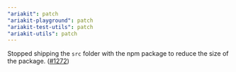 ```yaml
---
"ariakit": patch
"ariakit-playground": patch
"ariakit-test-utils": patch
"ariakit-utils": patch
---
```


Stopped shipping the `src` folder with the npm package to reduce the size of the package. ([#1272](https://github.com/ariakit/ariakit/pull/1272))
